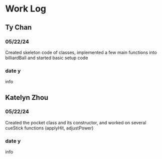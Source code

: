 # Work Log

## Ty Chan

### 05/22/24

Created skeleton code of classes, implemented a few main functions into billiardBall and started basic setup code

### date y

info


## Katelyn Zhou

### 05/22/24

Created the pocket class and its constructor, and worked on several cueStick functions (applyHit, adjustPower)

### date y

info
